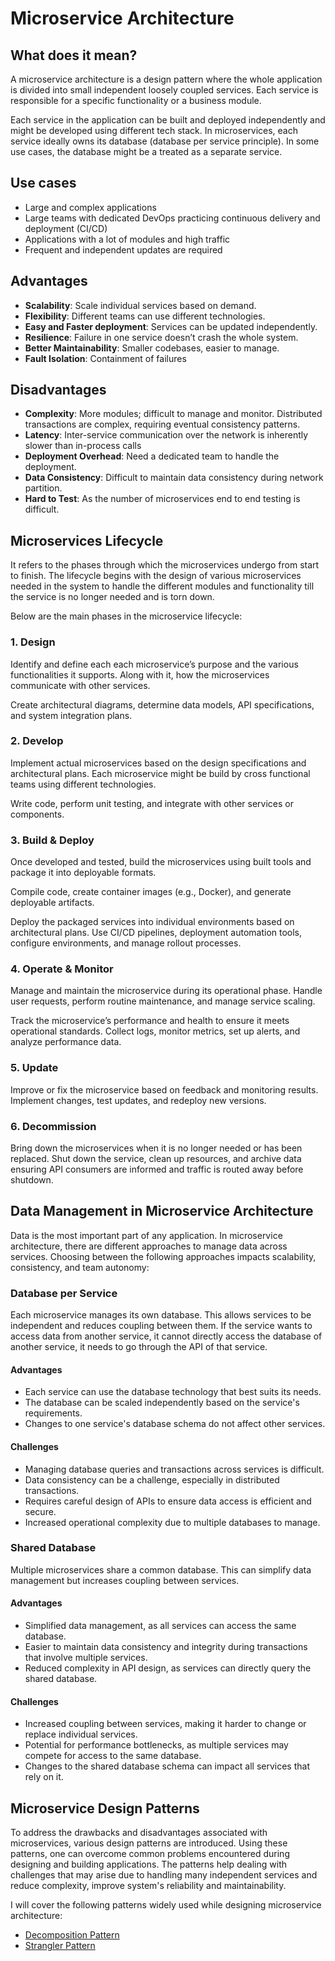 # Microservice Architecture

## What does it mean?

A microservice architecture is a design pattern where the whole application is divided into small independent loosely coupled services. Each service is responsible for a specific functionality or a business module.

Each service in the application can be built and deployed independently and might be developed using different tech stack. In microservices, each service ideally owns its database (database per service principle). In some use cases, the database might be a treated as a separate service.

## Use cases

- Large and complex applications
- Large teams with dedicated DevOps practicing continuous delivery and deployment (CI/CD)
- Applications with a lot of modules and high traffic
- Frequent and independent updates are required

## Advantages

- **Scalability**: Scale individual services based on demand.
- **Flexibility**: Different teams can use different technologies.
- **Easy and Faster deployment**: Services can be updated independently.
- **Resilience**: Failure in one service doesn’t crash the whole system.
- **Better Maintainability**: Smaller codebases, easier to manage.
- **Fault Isolation**: Containment of failures

## Disadvantages

- **Complexity**: More modules; difficult to manage and monitor. Distributed transactions are complex, requiring eventual consistency patterns.
- **Latency**: Inter-service communication over the network is inherently slower than in-process calls
- **Deployment Overhead**: Need a dedicated team to handle the deployment.
- **Data Consistency**: Difficult to maintain data consistency during network partition.
- **Hard to Test**: As the number of microservices end to end testing is difficult.

## Microservices Lifecycle

It refers to the phases through which the microservices undergo from start to finish. The lifecycle begins with the design of various microservices needed in the system to handle the different modules and functionality till the service is no longer needed and is torn down.

Below are the main phases in the microservice lifecycle:

### 1. Design

Identify and define each each microservice’s purpose and the various functionalities it supports. Along with it, how the microservices communicate with other services.

Create architectural diagrams, determine data models, API specifications, and system integration plans.

### 2. Develop

Implement actual microservices based on the design specifications and architectural plans. Each microservice might be build by cross functional teams using different technologies.

Write code, perform unit testing, and integrate with other services or components.

### 3. Build & Deploy

Once developed and tested, build the microservices using built tools and package it into deployable formats.

Compile code, create container images (e.g., Docker), and generate deployable artifacts.

Deploy the packaged services into individual environments based on architectural plans. Use CI/CD pipelines, deployment automation tools, configure environments, and manage rollout processes.

### 4. Operate & Monitor

Manage and maintain the microservice during its operational phase. Handle user requests, perform routine maintenance, and manage service scaling.

Track the microservice’s performance and health to ensure it meets operational standards. Collect logs, monitor metrics, set up alerts, and analyze performance data.

### 5. Update

Improve or fix the microservice based on feedback and monitoring results. Implement changes, test updates, and redeploy new versions.

### 6. Decommission

Bring down the microservices when it is no longer needed or has been replaced. Shut down the service, clean up resources, and archive data ensuring API consumers are informed and traffic is routed away before shutdown.

## Data Management in Microservice Architecture

Data is the most important part of any application. In microservice architecture, there are different approaches to manage data across services. Choosing between the following approaches impacts scalability, consistency, and team autonomy:

### Database per Service

Each microservice manages its own database. This allows services to be independent and reduces coupling between them. If the service wants to access data from another service, it cannot directly access the database of another service, it needs to go through the API of that service.

#### Advantages

- Each service can use the database technology that best suits its needs.
- The database can be scaled independently based on the service's requirements.
- Changes to one service's database schema do not affect other services.

#### Challenges

- Managing database queries and transactions across services is difficult.
- Data consistency can be a challenge, especially in distributed transactions.
- Requires careful design of APIs to ensure data access is efficient and secure.
- Increased operational complexity due to multiple databases to manage.

### Shared Database

Multiple microservices share a common database. This can simplify data management but increases coupling between services.

#### Advantages

- Simplified data management, as all services can access the same database.
- Easier to maintain data consistency and integrity during transactions that involve multiple services.
- Reduced complexity in API design, as services can directly query the shared database.

#### Challenges

- Increased coupling between services, making it harder to change or replace individual services.
- Potential for performance bottlenecks, as multiple services may compete for access to the same database.
- Changes to the shared database schema can impact all services that rely on it.

## Microservice Design Patterns

To address the drawbacks and disadvantages associated with microservices, various design patterns are introduced. Using these patterns, one can overcome common problems encountered during designing and building applications. The patterns help dealing with challenges that may arise due to handling many independent services and reduce complexity, improve system's reliability and maintainability.

I will cover the following patterns widely used while designing microservice architecture:

- [Decomposition Pattern](./Decomposition_Pattern.md)
- [Strangler Pattern](./Strangler_Pattern.md)
